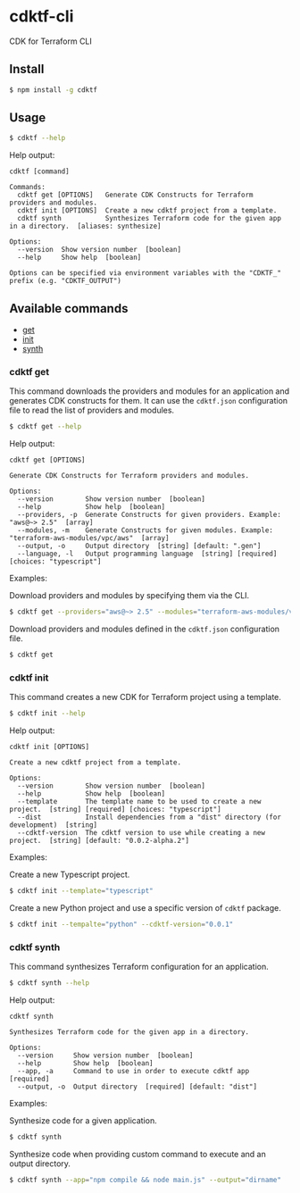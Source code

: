 # cdktf-cli

CDK for Terraform CLI

## Install

```bash
$ npm install -g cdktf
```

## Usage

```bash
$ cdktf --help
```

Help output:

```
cdktf [command]

Commands:
  cdktf get [OPTIONS]   Generate CDK Constructs for Terraform providers and modules.
  cdktf init [OPTIONS]  Create a new cdktf project from a template.
  cdktf synth           Synthesizes Terraform code for the given app in a directory.  [aliases: synthesize]

Options:
  --version  Show version number  [boolean]
  --help     Show help  [boolean]

Options can be specified via environment variables with the "CDKTF_" prefix (e.g. "CDKTF_OUTPUT")
```

## Available commands

* [get](#cdktf-get)
* [init](#init)
* [synth](#synth)

### cdktf get

This command downloads the providers and modules for an application and 
generates CDK constructs for them. It can use the `cdktf.json` configuration file to read the list of providers
and modules.

```bash
$ cdktf get --help
```

Help output:

```
cdktf get [OPTIONS]

Generate CDK Constructs for Terraform providers and modules.

Options:
  --version        Show version number  [boolean]
  --help           Show help  [boolean]
  --providers, -p  Generate Constructs for given providers. Example: "aws@~> 2.5"  [array]
  --modules, -m    Generate Constructs for given modules. Example: "terraform-aws-modules/vpc/aws"  [array]
  --output, -o     Output directory  [string] [default: ".gen"]
  --language, -l   Output programming language  [string] [required] [choices: "typescript"]
```

Examples:

Download providers and modules by specifying them via the CLI.

```bash
$ cdktf get --providers="aws@~> 2.5" --modules="terraform-aws-modules/vpc/aws"
```

Download providers and modules defined in the `cdktf.json` configuration file.

```bash
$ cdktf get
```

### cdktf init

This command creates a new CDK for Terraform project using a template.

```sh
$ cdktf init --help
```

Help output:

```
cdktf init [OPTIONS]

Create a new cdktf project from a template.

Options:
  --version        Show version number  [boolean]
  --help           Show help  [boolean]
  --template       The template name to be used to create a new project.  [string] [required] [choices: "typescript"]
  --dist           Install dependencies from a "dist" directory (for development)  [string]
  --cdktf-version  The cdktf version to use while creating a new project.  [string] [default: "0.0.2-alpha.2"]
```

Examples:

Create a new Typescript project.

```bash
$ cdktf init --template="typescript"
```

Create a new Python project and use a specific version of `cdktf` package.

```bash
$ cdktf init --tempalte="python" --cdktf-version="0.0.1"
```

### cdktf synth

This command synthesizes Terraform configuration for an application.

```sh
$ cdktf synth --help
```

Help output:

```
cdktf synth

Synthesizes Terraform code for the given app in a directory.

Options:
  --version     Show version number  [boolean]
  --help        Show help  [boolean]
  --app, -a     Command to use in order to execute cdktf app  [required]
  --output, -o  Output directory  [required] [default: "dist"]
```

Examples:

Synthesize code for a given application.

```bash
$ cdktf synth
```

Synthesize code when providing custom command to execute and an output directory.

```bash
$ cdktf synth --app="npm compile && node main.js" --output="dirname"
```
